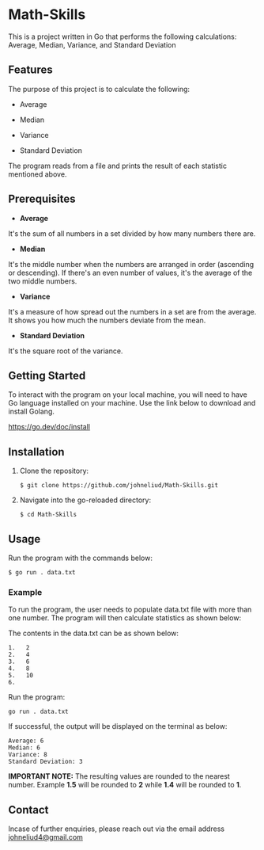 # Math-Skills

This is a project written in Go that performs the following calculations:  Average, Median, Variance, and Standard Deviation

## Features

The purpose of this project is to calculate the following:

- Average

- Median

- Variance

- Standard Deviation

The program reads from a file and prints the result of each statistic mentioned above. 

## Prerequisites

- **Average**

It's the sum of all numbers in a set divided by how many numbers there are.

- **Median**

It's the middle number when the numbers are arranged in order (ascending or descending). If there's an even number of values, it's the average of the two middle numbers.

- **Variance**

It's a measure of how spread out the numbers in a set are from the average. It shows you how much the numbers deviate from the mean.

- **Standard Deviation**

It's the square root of the variance.

## Getting Started

To interact with the program on your local machine, you will need to have Go language installed on your machine. Use the link below to download and install Golang.

https://go.dev/doc/install

## Installation

1. Clone the repository:

   ```
   $ git clone https://github.com/johneliud/Math-Skills.git
   ```

2. Navigate into the go-reloaded directory:
   ```
   $ cd Math-Skills
   ```

## Usage

Run the program with the commands below:

```
$ go run . data.txt
```

### Example

To run the program, the user needs to populate data.txt file with more than one number. The program will then calculate statistics as shown below:

The contents in the data.txt can be as shown below:

```
1.   2
2.   4
3.   6
4.   8
5.   10
6.
```

Run the program:

```
go run . data.txt
```

If successful, the output will be displayed on the terminal as below:

```
Average: 6
Median: 6
Variance: 8
Standard Deviation: 3
```

**IMPORTANT NOTE:** The resulting values are rounded to the nearest number. Example **1.5** will be rounded to **2** while **1.4** will be rounded to **1**.

## Contact

Incase of further enquiries, please reach out via the email address johneliud4@gmail.com